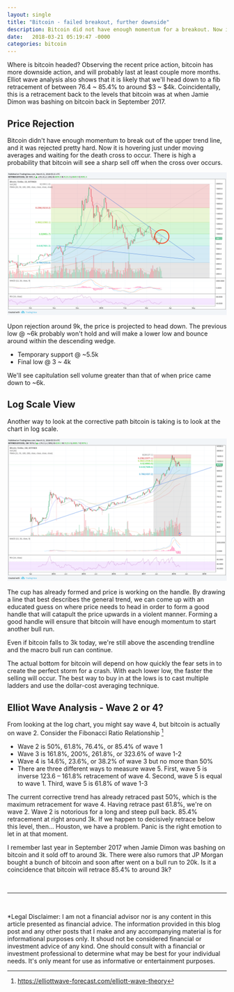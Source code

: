 ```yaml
---
layout: single
title: "Bitcoin - failed breakout, further downside"
description: Bitcoin did not have enough momentum for a breakout. Now it is under the moving averages and is heading directly into the death cross. Where is bitcoin headed? Observing the recent price action, bitcoin has more downside action, and will probably last at least couple more months. Elliot wave analysis also shows that it is likely that we'll head down to a fib retracement of between 76.4 ~ 85.4% to around $3 ~ $4k. Coincidentally, this is a retracement back to the levels that bitcoin was at when Jamie Dimon was bashing on bitcoin back in September 2017.
date:   2018-03-21 05:19:47 -0000
categories: bitcoin
---
```


Where is bitcoin headed? Observing the recent price action, bitcoin has more downside action, and will probably last at least couple more months. Elliot wave analysis also shows that it is likely that we'll head down to a fib retracement of between 76.4 ~ 85.4% to around $3 ~ $4k. Coincidentally, this is a retracement back to the levels that bitcoin was at when Jamie Dimon was bashing on bitcoin back in September 2017.

## Price Rejection

Bitcoin didn't have enough momentum to break out of the upper trend line, and it was rejected pretty hard. Now it is hovering just under moving averages and waiting for the death cross to occur. There is high a probability that bitcoin will see a sharp sell off when the cross over occurs.

![a](/assets/images/bitcoin-death-cross-2018-03-20.png)

Upon rejection around 9k, the price is projected to head down. The previous low @ ~6k probably won't hold and will make a lower low and bounce around within the descending wedge.

- Temporary support @ ~5.5k
- Final low @ 3 ~ 4k

We'll see capitulation sell volume greater than that of when price came down to ~6k.

## Log Scale View

Another way to look at the corrective path bitcoin is taking is to look at the chart in log scale. 

![a](/assets/images/bitcoin-log-scale-2018-03-20.png)

The cup has already formed and price is working on the handle. By drawing a line that best describes the general trend, we can come up with an educated guess on where price needs to head in order to form a good handle that will catapult the price upwards in a violent manner. Forming a good handle will ensure that bitcoin will have enough momentum to start another bull run.

Even if bitcoin falls to 3k today, we're still above the ascending trendline and the macro bull run can continue. 

The actual bottom for bitcoin will depend on how quickly the fear sets in to create the perfect storm for a crash. With each lower low, the faster the selling will occur. The best way to buy in at the lows is to cast multiple ladders and use the dollar-cost averaging technique. 

## Elliot Wave Analysis - Wave 2 or 4?

From looking at the log chart, you might say wave 4, but bitcoin is actually on wave 2. Consider the Fibonacci Ratio Relationship [^1]

- Wave 2 is 50%, 61.8%, 76.4%, or 85.4% of wave 1
- Wave 3 is 161.8%, 200%, 261.8%, or 323.6% of wave 1-2
- Wave 4 is 14.6%, 23.6%, or 38.2% of wave 3 but no more than 50%
- There are three different ways to measure wave 5. First, wave 5 is inverse 123.6 – 161.8% retracement of wave 4. Second, wave 5 is equal to wave 1. Third, wave 5 is 61.8% of wave 1-3

The current corrective trend has already retraced past 50%, which is the maximum retracement for wave 4. Having retrace past 61.8%, we're on wave 2. Wave 2 is notorious for a long and steep pull back. 85.4% retracement at right around 3k. If we happen to decisively retrace below this level, then... Houston, we have a problem. Panic is the right emotion to let in at that moment.

I remember last year in September 2017 when Jamie Dimon was bashing on bitcoin and it sold off to around 3k. There were also rumors that JP Morgan bought a bunch of bitcoin and soon after went on a bull run to 20k. Is it a coincidence that bitcoin will retrace 85.4% to around 3k? 

<br/>

---

<br/>

*Legal Disclaimer: I am not a financial advisor nor is any content in this article presented as financial advice. The information provided in this blog post and any other posts that I make and any accompanying material is for informational purposes only. It shoud not be considered financial or investment advice of any kind. One should consult with a financial or investment professional to determine what may be best for your individual needs. It's only meant for use as informative or entertainment purposes.


[^1]: https://elliottwave-forecast.com/elliott-wave-theory
